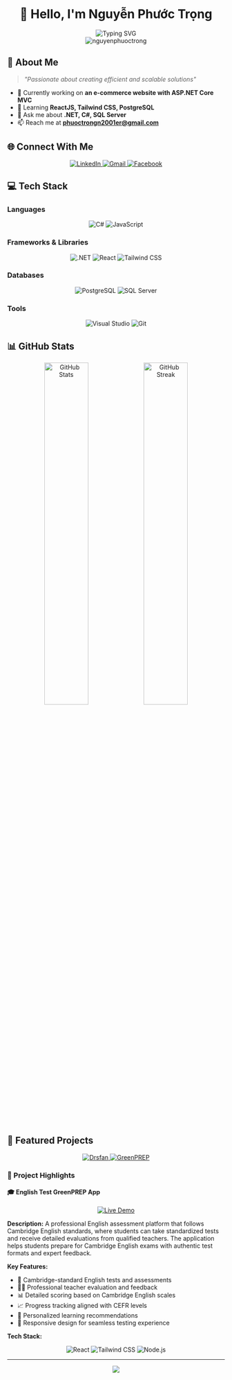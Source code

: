 # <div align="center">👋 Hello, I'm Nguyễn Phước Trọng</div>

<div align="center">
  <img src="https://readme-typing-svg.herokuapp.com?font=Fira+Code&pause=1000&color=2F80ED&center=true&vCenter=true&width=435&lines=A+.NET+Developer+from+Vietnam+%F0%9F%87%BB%F0%9F%87%B3;Always+learning+new+things" alt="Typing SVG" />
</div>

<div align="center">
  <img src="https://komarev.com/ghpvc/?username=nguyenphuoctrong&label=Profile%20views&color=0e75b6&style=flat" alt="nguyenphuoctrong" />
</div>

## 🚀 About Me

> *"Passionate about creating efficient and scalable solutions"*

- 🔭 Currently working on **an e-commerce website with ASP.NET Core MVC**
- 🌱 Learning **ReactJS, Tailwind CSS, PostgreSQL**
- 💬 Ask me about **.NET, C#, SQL Server**
- 📫 Reach me at **phuoctrongn2001er@gmail.com**

## 🌐 Connect With Me

<div align="center">
  <a href="https://www.linkedin.com/in/trongnp0706/" target="_blank">
    <img src="https://img.shields.io/badge/LinkedIn-0077B5?style=for-the-badge&logo=linkedin&logoColor=white" alt="LinkedIn"/>
  </a>
  <a href="mailto:phuoctrongn2001er@gmail.com">
    <img src="https://img.shields.io/badge/Gmail-D14836?style=for-the-badge&logo=gmail&logoColor=white" alt="Gmail"/>
  </a>
  <a href="https://www.facebook.com/phuoctrong0706/" target="_blank">
    <img src="https://img.shields.io/badge/Facebook-1877F2?style=for-the-badge&logo=facebook&logoColor=white" alt="Facebook"/>
  </a>
</div>

## 💻 Tech Stack

### Languages
<div align="center">
  <img src="https://img.shields.io/badge/c%23-%23239120.svg?style=for-the-badge&logo=c-sharp&logoColor=white" alt="C#"/>
  <img src="https://img.shields.io/badge/javascript-%23323330.svg?style=for-the-badge&logo=javascript&logoColor=%23F7DF1E" alt="JavaScript"/>
</div>

### Frameworks & Libraries
<div align="center">
  <img src="https://img.shields.io/badge/dotnet-%23512BD4.svg?style=for-the-badge&logo=dotnet&logoColor=white" alt=".NET"/>
  <img src="https://img.shields.io/badge/react-%2320232a.svg?style=for-the-badge&logo=react&logoColor=%2361DAFB" alt="React"/>
  <img src="https://img.shields.io/badge/tailwindcss-%2338B2AC.svg?style=for-the-badge&logo=tailwind-css&logoColor=white" alt="Tailwind CSS"/>
</div>

### Databases
<div align="center">
  <img src="https://img.shields.io/badge/postgresql-%23336791.svg?style=for-the-badge&logo=postgresql&logoColor=white" alt="PostgreSQL"/>
  <img src="https://img.shields.io/badge/Microsoft%20SQL%20Server-CC2927?style=for-the-badge&logo=microsoft%20sql%20server&logoColor=white" alt="SQL Server"/>
</div>

### Tools
<div align="center">
  <img src="https://img.shields.io/badge/Visual%20Studio-5C2D91.svg?style=for-the-badge&logo=visual-studio&logoColor=white" alt="Visual Studio"/>
  <img src="https://img.shields.io/badge/git-%23F05033.svg?style=for-the-badge&logo=git&logoColor=white" alt="Git"/>
</div>

## 📊 GitHub Stats

<div align="center">
  <img src="https://github-readme-stats.vercel.app/api?username=nguyenphuoctrong&show_icons=true&theme=github_dark" width="45%" alt="GitHub Stats"/>
  <img src="https://github-readme-streak-stats.herokuapp.com/?user=nguyenphuoctrong&theme=github-dark-blue" width="45%" alt="GitHub Streak"/>
</div>

## 🎯 Featured Projects

<div align="center">
  <a href="https://github.com/trongnp0706/Drsfan">
    <img src="https://github-readme-stats.vercel.app/api/pin/?username=trongnp0706&repo=Drsfan&theme=github_dark" alt="Drsfan"/>
  </a>
  <a href="https://greenprep-vznp.onrender.com">
    <img src="https://github-readme-stats.vercel.app/api/pin/?username=trongnp0706&repo=greenprep&theme=github_dark" alt="GreenPREP"/>
  </a>
</div>

### 🌟 Project Highlights

#### 🎓 English Test GreenPREP App
<div align="center">
  <a href="https://greenprep-vznp.onrender.com" target="_blank">
    <img src="https://img.shields.io/badge/Live%20Demo-2ea44f?style=for-the-badge" alt="Live Demo"/>
  </a>
</div>

**Description:** A professional English assessment platform that follows Cambridge English standards, where students can take standardized tests and receive detailed evaluations from qualified teachers. The application helps students prepare for Cambridge English exams with authentic test formats and expert feedback.

**Key Features:**
- 📝 Cambridge-standard English tests and assessments
- 👨‍🏫 Professional teacher evaluation and feedback
- 📊 Detailed scoring based on Cambridge English scales
- 📈 Progress tracking aligned with CEFR levels
- 🎯 Personalized learning recommendations
- 📱 Responsive design for seamless testing experience

**Tech Stack:**
<div align="center">
  <img src="https://img.shields.io/badge/React-20232A?style=for-the-badge&logo=react&logoColor=61DAFB" alt="React"/>
  <img src="https://img.shields.io/badge/Tailwind_CSS-38B2AC?style=for-the-badge&logo=tailwind-css&logoColor=white" alt="Tailwind CSS"/>
  <img src="https://img.shields.io/badge/Node.js-339933?style=for-the-badge&logo=nodedotjs&logoColor=white" alt="Node.js"/>
</div>

---

<div align="center">
  <img src="https://capsule-render.vercel.app/api?type=waving&color=gradient&height=100&section=footer"/>
</div>
